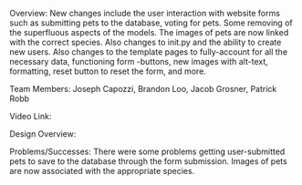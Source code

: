 Overview: New changes include the user interaction with website forms such as submitting pets to the database, voting for pets. Some
removing of the superfluous aspects of the models. The images of pets are now linked with the correct species. Also changes to init.py 
and the ability to create new users. Also changes to the template pages to fully-account for all the necessary data, functioning form 
-buttons, new images with alt-text, formatting, reset button to reset the form, and more.

Team Members: Joseph Capozzi, Brandon Loo, Jacob Grosner, Patrick Robb

Video Link:

Design Overview: 

Problems/Successes: There were some problems getting user-submitted pets to save to the database through the form submission. Images of 
pets are now associated with the appropriate species.
